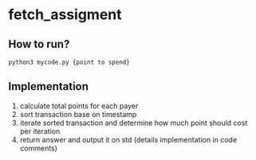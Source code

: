 # fetch_assigment
## How to run?
```
python3 mycode.py {point to spend}
```
## Implementation
1. calculate total points for each payer
2. sort transaction base on timestamp
3. iterate sorted transaction and determine how much point should cost per iteration
4. return answer and output it on std
(details implementation in code comments)
